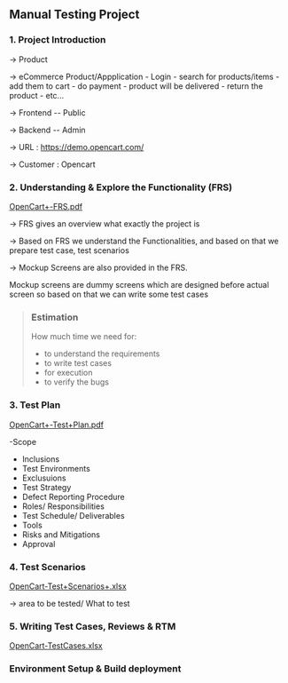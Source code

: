 ## Manual Testing Project

### 1. Project Introduction

-> Product

-> eCommerce Product/Appplication
     - Login
     - search for products/items
     - add them to cart
     - do payment
     - product will be delivered
     - return the product
     - etc...

-> Frontend -- Public

-> Backend -- Admin

-> URL : https://demo.opencart.com/

-> Customer : Opencart

### 2. Understanding & Explore the Functionality (FRS)

[OpenCart+-FRS.pdf](https://github.com/HarishOP2U/Software-Testing/files/13201544/OpenCart%2B-FRS.pdf)

-> FRS gives an overview what exactly the project is

-> Based on FRS we understand the Functionalities, and based on that we prepare test case, test scenarios

-> Mockup Screens are also provided in the FRS.

Mockup screens are dummy screens which are designed before actual screen so based on that we can write some test cases

> ### Estimation
> How much time we need for:
> - to understand the requirements
> - to write test cases
> - for execution
> - to verify the bugs

### 3. Test Plan

[OpenCart+-Test+Plan.pdf](https://github.com/HarishOP2U/Software-Testing/files/13201545/OpenCart%2B-Test%2BPlan.pdf)

-Scope
 - Inclusions
 - Test Environments
 - Exclusuions
- Test Strategy
- Defect Reporting Procedure
- Roles/ Responsibilities
- Test Schedule/ Deliverables
- Tools
- Risks and Mitigations
- Approval

### 4. Test Scenarios

[OpenCart-Test+Scenarios+.xlsx](https://github.com/HarishOP2U/Software-Testing/files/13202898/OpenCart-Test%2BScenarios%2B.xlsx)

-> area to be tested/ What to test

### 5. Writing Test Cases, Reviews & RTM

[OpenCart-TestCases.xlsx](https://github.com/HarishOP2U/Software-Testing/files/13204989/OpenCart-TestCases.xlsx)

### Environment Setup & Build deployment



